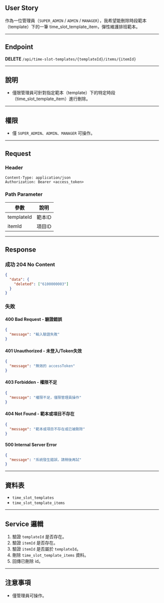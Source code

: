 ## User Story

作為一位管理員（`SUPER_ADMIN` / `ADMIN` / `MANAGER`），我希望能刪除時段範本（template）下的一筆 time_slot_template_item，彈性維護排班範本。

---

## Endpoint

**DELETE** `/api/time-slot-templates/{templateId}/items/{itemId}`

---

## 說明

- 僅限管理員可針對指定範本（template）下的特定時段（time_slot_template_item）進行刪除。

---

## 權限

- 僅 `SUPER_ADMIN`、`ADMIN`、`MANAGER` 可操作。

---

## Request

### Header

```http
Content-Type: application/json
Authorization: Bearer <access_token>
```

### Path Parameter

| 參數       | 說明   |
| ---------- | ------ |
| templateId | 範本ID |
| itemId     | 項目ID |

---

## Response

### 成功 204 No Content

```json
{
  "data": {
    "deleted": ["6100000003"]
  }
}
```

### 失敗

#### 400 Bad Request - 驗證錯誤

```json
{
  "message": "輸入驗證失敗"
}
```

#### 401 Unauthorized - 未登入/Token失效

```json
{
  "message": "無效的 accessToken"
}
```

#### 403 Forbidden - 權限不足

```json
{
  "message": "權限不足，僅限管理員操作"
}
```

#### 404 Not Found - 範本或項目不存在

```json
{
  "message": "範本或項目不存在或已被刪除"
}
```

#### 500 Internal Server Error

```json
{
  "message": "系統發生錯誤，請稍後再試"
}
```

---

## 資料表

- `time_slot_templates`
- `time_slot_template_items`

---

## Service 邏輯

1. 驗證 `templateId` 是否存在。
2. 驗證 `itemId` 是否存在。
3. 驗證 `itemId` 是否屬於 `templateId`。
4. 刪除 `time_slot_template_items` 資料。
5. 回傳已刪除 id。

---

## 注意事項

- 僅管理員可操作。

